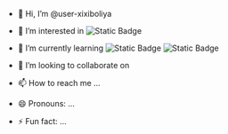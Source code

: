 - 👋 Hi, I’m @user-xixiboliya
- 👀 I’m interested in ![Static Badge](https://img.shields.io/badge/Ubuntu-%23E95420?style=for-the-badge&logo=ubuntu&logoColor=E95420)
- 🌱 I’m currently learning ![Static Badge](https://img.shields.io/badge/Docker-2496ED?style=for-the-badge&logo=docker&logoColor=FFFFFF) ![Static Badge](https://img.shields.io/badge/Ros-22314E?style=flat&logo=Ros&logoColor=FFFFFF)

- 💞️ I’m looking to collaborate on 
- 📫 How to reach me ...
- 😄 Pronouns: ...
- ⚡ Fun fact: ...

<!---
user-xixiboliya/user-xixiboliya is a ✨ special ✨ repository because its `README.md` (this file) appears on your GitHub profile.
You can click the Preview link to take a look at your changes.
--->
